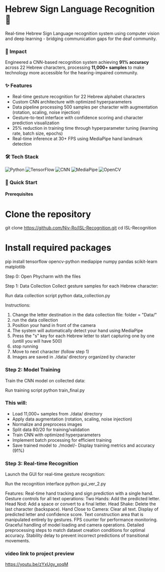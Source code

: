 # Hebrew Sign Language Recognition 🤟
Real-time Hebrew Sign Language recognition system using computer vision and deep learning - bridging communication gaps for the deaf community.

### 🎯 Impact
Engineered a CNN-based recognition system achieving **91% accuracy** across 22 Hebrew characters, processing **11,000+ samples** to make technology more accessible for the hearing-impaired community.

### ✨ Features
- Real-time gesture recognition for 22 Hebrew alphabet characters
- Custom CNN architecture with optimized hyperparameters
- Data pipeline processing 500 samples per character with augmentation (rotation, scaling, noise injection)
- Gesture-to-text interface with confidence scoring and character prediction visualization
- 25% reduction in training time through hyperparameter tuning (learning rate, batch size, epochs)
- Real-time inference at 30+ FPS using MediaPipe hand landmark detection

### 🛠️ Tech Stack
![Python](https://img.shields.io/badge/python-3670A0?style=for-the-badge&logo=python&logoColor=ffdd54) ![TensorFlow](https://img.shields.io/badge/TensorFlow-%23FF6F00.svg?style=for-the-badge&logo=TensorFlow&logoColor=white) ![CNN](https://img.shields.io/badge/CNN-Deep%20Learning-red?style=for-the-badge) ![MediaPipe](https://img.shields.io/badge/MediaPipe-00897B?style=for-the-badge&logo=google&logoColor=white) ![OpenCV](https://img.shields.io/badge/opencv-%23white.svg?style=for-the-badge&logo=opencv&logoColor=white)


### 🚀 Quick Start

#### Prerequisites

# Clone the repository
git clone https://github.com/Niv-Ro/ISL-Recognition.git
cd ISL-Recognition

# Install required packages
pip install tensorflow opencv-python mediapipe numpy pandas scikit-learn matplotlib

Step 0: Open Phycharm with the files

Step 1: Data Collection
Collect gesture samples for each Hebrew character:

Run data collection script
python data_collection.py

Instructions:
1. Change the letter destination in the data collection file: folder = "Data/<Character>"
2. run the data collection
3. Position your hand in front of the camera
4. The system will automatically detect your hand using MediaPipe
5. Press the "s" key for each Hebrew letter to start capturing one by one (untill you will have 500)
6. stop running
7. Move to next character (follow step 1)
8. Images are saved in ./data/ directory organized by character

### Step 2: Model Training
Train the CNN model on collected data:

Run training script
python train_final.py

### This will:
- Load 11,000+ samples from ./data/ directory
- Apply data augmentation (rotation, scaling, noise injection)
- Normalize and preprocess images
- Split data 80/20 for training/validation
- Train CNN with optimized hyperparameters
- Implement batch processing for efficient training
- Save trained model to ./model/- Display training metrics and accuracy (91%)

### Step 3: Real-time Recognition
Launch the GUI for real-time gesture recognition:

Run the recognition interface
python gui_ver_2.py

Features:
Real-time hand tracking and sign prediction with a single hand.
Gesture controls for all text operations:
  Two Hands: Add the predicted letter.
  Head Nod: Add a space or convert to a final letter.
  Head Shake: Delete the last character (backspace).
  Hand Close to Camera: Clear all text.
Display of predicted letter and confidence score.
Text construction area that is manipulated entirely by gestures.
FPS counter for performance monitoring.
Graceful handling of model loading and camera operations.
Detailed preprocessing steps to match dataset creation conditions for optimal accuracy.
Stability delay to prevent incorrect predictions of transitional movements.

### video link to project preview
https://youtu.be/zYxUgy_xoqM

